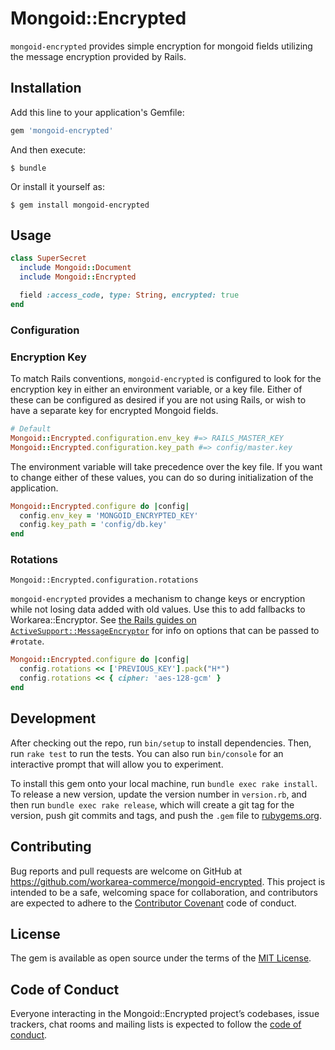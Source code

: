 # Mongoid::Encrypted

`mongoid-encrypted` provides simple encryption for mongoid fields utilizing the message encryption provided by Rails.

## Installation

Add this line to your application's Gemfile:

```ruby
gem 'mongoid-encrypted'
```

And then execute:

    $ bundle

Or install it yourself as:

    $ gem install mongoid-encrypted

## Usage

```ruby
class SuperSecret
  include Mongoid::Document
  include Mongoid::Encrypted

  field :access_code, type: String, encrypted: true
end
```

### Configuration

### Encryption Key

To match Rails conventions, `mongoid-encrypted` is configured to look for the encryption key in either an environment variable, or a key file. Either of these can be configured as desired if you are not using Rails, or wish to have a separate key for encrypted Mongoid fields.

```ruby
# Default
Mongoid::Encrypted.configuration.env_key #=> RAILS_MASTER_KEY
Mongoid::Encrypted.configuration.key_path #=> config/master.key
```

The environment variable will take precedence over the key file. If you want to change either of these values, you can do so during initialization of the application.

```ruby
Mongoid::Encrypted.configure do |config|
  config.env_key = 'MONGOID_ENCRYPTED_KEY'
  config.key_path = 'config/db.key'
end
```

### Rotations

`Mongoid::Encrypted.configuration.rotations`

`mongoid-encrypted` provides a mechanism to change keys or encryption while not losing data added with old values. Use this to add fallbacks to Workarea::Encryptor. See [the Rails guides on `ActiveSupport::MessageEncryptor`](https://edgeapi.rubyonrails.org/classes/ActiveSupport/MessageEncryptor.html) for info on options that can be passed to `#rotate`.

```ruby
Mongoid::Encrypted.configure do |config|
  config.rotations << ['PREVIOUS_KEY'].pack("H*")
  config.rotations << { cipher: 'aes-128-gcm' }
end  
```

## Development

After checking out the repo, run `bin/setup` to install dependencies. Then, run `rake test` to run the tests. You can also run `bin/console` for an interactive prompt that will allow you to experiment.

To install this gem onto your local machine, run `bundle exec rake install`. To release a new version, update the version number in `version.rb`, and then run `bundle exec rake release`, which will create a git tag for the version, push git commits and tags, and push the `.gem` file to [rubygems.org](https://rubygems.org).

## Contributing

Bug reports and pull requests are welcome on GitHub at https://github.com/workarea-commerce/mongoid-encrypted. This project is intended to be a safe, welcoming space for collaboration, and contributors are expected to adhere to the [Contributor Covenant](http://contributor-covenant.org) code of conduct.

## License

The gem is available as open source under the terms of the [MIT License](https://opensource.org/licenses/MIT).

## Code of Conduct

Everyone interacting in the Mongoid::Encrypted project’s codebases, issue trackers, chat rooms and mailing lists is expected to follow the [code of conduct](https://github.com/[USERNAME]/mongoid-encrypted/blob/master/CODE_OF_CONDUCT.md).
